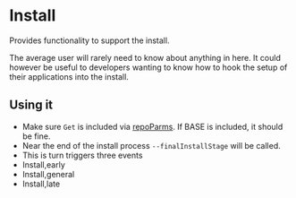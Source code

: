 # Install

Provides functionality to support the install.

The average user will rarely need to know about anything in here. It could however be useful to developers wanting to know how to hook the setup of their applications into the install.

## Using it

* Make sure `Get` is included via [repoParms](https://github.com/ksandom/achel/blob/master/docs/programming/creatingARepositoryWithProfiles.md#use-repoparmdefinepackages-to-create-a-profile). If BASE is included, it should be fine.
* Near the end of the install process `--finalInstallStage` will be called.
* This is turn triggers three events
 * Install,early
 * Install,general
 * Install,late

